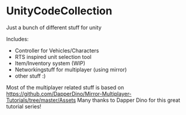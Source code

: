 # UnityCodeCollection
Just a bunch of different stuff for unity

Includes:
- Controller for Vehicles/Characters
- RTS inspired unit selection tool
- Item/Inventory system (WIP)
- Networkingstuff for multiplayer (using mirror)
- other stuff :) 

Most of the multiplayer related stuff is based on https://github.com/DapperDino/Mirror-Multiplayer-Tutorials/tree/master/Assets
Many thanks to Dapper Dino for this great tutorial series!
